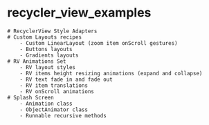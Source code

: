 # recycler_view_examples

	# RecyclerView Style Adapters
	# Custom Layouts recipes
		- Custom LinearLayout (zoom item onScroll gestures)
		- Buttons layouts
		- Gradients layouts
	# RV Animations Set
		- RV layout styles
		- RV items height resizing animations (expand and collapse)
		- RV text fade in and fade out
		- RV item translations
		- RV onScroll animations
	# Splash Screen
		- Animation class
		- ObjectAnimator class
		- Runnable recursive methods
